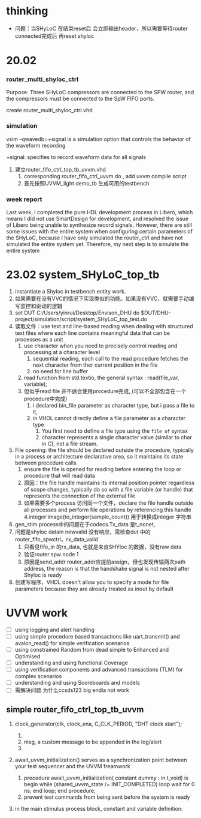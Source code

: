 # thinking

* 问题：当SHyLoC 在结束reset后 会立即输出header，所以需要等待router connected完成后 再reset shyloc

# 20.02

### router_multi_shyloc_ctrl

Purpose: Three SHyLoC compressors are connected to the SPW router, and the compressors must be connected to the SpW FIFO ports.

create router_multi_shyloc_ctrl.vhd

### simulation

vsim -qwavedb=+signal is a simulation option that controls the behavior of the waveform recording

+signal: specifies to record waveform data for all signals

1. 建立router_fifo_ctrl_top_tb_uvvm.vhd
   1. corresponding router_fifo_ctrl_uvvm.do , add uvvm compile script
   2. 首先按照UVVM_light demo_tb 生成可用的testbench

### week report

Last week, I completed the pure HDL development process in Libero, which means I did not use SmartDesign for development, and resolved the issue of Libero being unable to synthesize record signals. However, there are still some issues with the entire system when configuring certain parameters of the SHyLoC, because I have only simulated the router\_ctrl and have not simulated the entire system yet. Therefore, my next step is to simulate the entire system

# 23.02 system_SHyLoC_top_tb

1. instantiate a Shyloc in testbench entity work.
2. 如果需要在没有VVC的情况下实现类似的功能。如果没有VVC，就需要手动编写监控和驱动的逻辑
3. set DUT C:/Users/yinrui/Desktop/Envison_DHU
   do $DUT/DHU-project/simulation/script/system_SHyLoC_top_test.do
4. 读取文件：use text and line-based reading when dealing with structured text files where each line contains meaningful data that can be processes as a unit
   1. use character when you need to precisely control reading and processing at a character level
      1. sequential reading, each call to the read procedure fetches the next character from ther current position in the file
      2. no need for line buffer
   2. read function from std.textio, the general syntax : read(file_var, variable);
   3. 但似乎read file 并不适合使用procedure完成, (可以不全部包含在一个procedure中完成)
      1. i declared bin_file parameter as character type, but i pass a file to it,
      2. in VHDL cannot directly define a file parameter as a character type
         1. You first need to define a file type using the `file of` syntax
         2. character represents a single character value (similar to char in C), not a file stream.
5. File opening: the file should be declared outside the procedure, typically in a process or architecture declarative area, so it maintains its state between procedure calls
   1. ensure the file is opened for reading before entering the loop or procedure that will read data
   2. 原因：the file handle maintains its internal position pointer regardless of  scope changes, typically do so with a file variable (or handle) that represents the connection of the external file
   3. 如果需要多个process 访问同一个文件，declare the file handle outside all processes and perform file operations by referencing this handle
      4.integer'image(to_integer(sample_count)) 用于转换成integer 字符串
6. gen_stim process中的问题在于codecs.Tx_data 是t_nonet,
7. 问题是shyloc datain newvalid 没有响应，需检查dut 中的router_fifo_spwctrl，rx_data_valid
   1. 只看见fifo_in 的rx_data, 也就是来自SHYloc 的数据，没有raw data
   2. 验证router spw node 1
   3. 原因是send_addr router_addr应提前assign，但也发现传输两次path address, the reason is that the handshake signal is not nested after Shyloc is ready
8. 创建写程序，VHDL doesn't allow you to specify a mode for file parameters because they are already treated as inout by default

# UVVM work

* [ ]  using logging and alert handling
* [ ]  using simple procedure based transactions like uart_transmit() and avalon_read() for simple verification scenarios
* [ ]  using constrained Random from dead simple to Enhanced and Optimised
* [ ]  understanding and using functional Coverage
* [ ]  using verification components and advanced transactions (TLM) for complex scenarios
* [ ]  understanding and using Scoreboards and models
* [ ]  需解决问题 为什么ccsds123 big endia  not work

## simple router_fifo_ctrl_top_tb_uvvm

1. clock_generator(clk, clock_ena, C_CLK_PERIOD, "DHT clock start");

   1.
   2. msg, a custom message to be appended in the log/alert
   3.
2. await\_uvvm\_initialization() serves as a synchronization point between your test sequencer and the UVVM freamwork

   1. procedure await_uvvm_initialization(
      constant dummy : in t_void) is
      begin
      while (shared_uvvm_state /= INIT_COMPLETED) loop
      wait for 0 ns;
      end loop;
      end procedure;
   2. prevent test commands from being sent before the system is ready
3. in the main stimulus process block, constant and variable definition:
